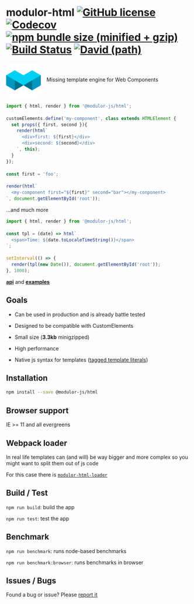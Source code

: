 # modulor-html  [![GitHub license](https://img.shields.io/github/license/modulor-js/modulor-html.svg)](./LICENSE) [![Codecov](https://img.shields.io/codecov/c/github/modulor-js/modulor-html.svg)](https://codecov.io/gh/modulor-js/modulor-html) [![npm bundle size (minified + gzip)](https://img.shields.io/bundlephobia/minzip/@modulor-js/html.svg)](https://bundlephobia.com/result?p=@modulor-js/html) [![Build Status](https://travis-ci.org/modulor-js/modulor-html.svg?branch=master)](https://travis-ci.org/modulor-js/modulor-html) [![David (path)](https://img.shields.io/david/modulor-js/modulor-html.svg)](https://david-dm.org/modulor-js/modulor-html)


 
<img align="center" width="95" height="95"
     alt="Philosopher’s stone, logo of PostCSS"
     src="./logo.svg">
<span>&nbsp;&nbsp;&nbsp;Missing template engine for Web Components</span>

```js
import { html, render } from '@modulor-js/html';

customElements.define('my-component', class extends HTMLElement {
  set props({ first, second }){
    render(html`
      <div>first: ${first}</div>
      <div>second: ${second}</div>
    `, this);
  }
});

const first = 'foo';

render(html`
  <my-component first="${first}" second="bar"></my-conponent>
`, document.getElementById('root'));
```


...and much more

```js
import { html, render } from '@modulor-js/html';

const tpl = (date) => html`
  <span>Time: ${date.toLocaleTimeString()}</span>
`;

setInterval(() => {
  render(tpl(new Date()), document.getElementById('root'));
}, 1000);
```

**[api](./API.md)** and **[examples](https://modulor-js.github.io/modulor-html/?story=Basic&storyKind=hello%20world)**

## Goals

  - Can be used in production and is already battle tested

  - Designed to be compatible with CustomElements

  - Small size (**3.3kb** minigzipped)

  - High performance

  - Native js syntax for templates ([tagged template literals](https://developer.mozilla.org/en-US/docs/Web/JavaScript/Reference/Template_literals))


## Installation

```sh
npm install --save @modulor-js/html
```


## Browser support

IE >= 11 and all evergreens


## Webpack loader

In real life templates can (and will) be way bigger and more complex so you might want to split them out of js code

For this case there is [`modulor-html-loader`](https://github.com/modulor-js/modulor-html-loader)


## Build / Test

`npm run build`: build the app

`npm run test`: test the app


## Benchmark

`npm run benchmark`: runs node-based benchmarks

`npm run benchmark:browser`: runs benchmarks in browser


## Issues / Bugs

Found a bug or issue? Please [report it](https://github.com/modulor-js/modulor-html/issues/new)

